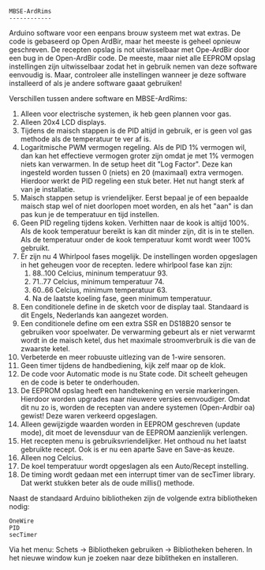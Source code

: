 	MBSE-ArdRims
	------------

Arduino software voor een eenpans brouw systeem met wat extras. De code is
gebaseerd op Open ArdBir, maar het meeste is geheel opnieuw geschreven.
De recepten opslag is not uitwisselbaar met Ope-ArdBir door een bug in de
Open-ArdBir code. De meeste, maar niet alle EEPROM opslag instellingen zijn
uitwisselbaar zodat het in gebruik nemen van deze software eenvoudig is.
Maar, controleer alle instellingen wanneer je deze software installeerd of
als je andere software gaaat gebruiken!


Verschillen tussen andere software en MBSE-ArdRims:

1.  Alleen voor electrische systemen, ik heb geen plannen voor gas.
2.  Alleen 20x4 LCD displays.
3.  Tijdens de maisch stappen is de PID altijd in gebruik, er is geen vol
    gas methode als de temperatuur te ver af is.
4.  Logaritmische PWM vermogen regeling. Als de PID 1% vermogen wil, dan
    kan het effectieve vermogen groter zijn omdat je met 1% vermogen niets
    kan verwarmen. In de setup heet dit "Log Factor". Deze kan ingesteld worden
    tussen 0 (niets) en 20 (maximaal) extra vermogen. Hierdoor werkt de PID
    regeling een stuk beter. Het nut hangt sterk af van je installatie.
5.  Maisch stappen setup is vriendelijker. Eerst bepaal je of een bepaalde
    maisch stap wel of niet doorlopen moet worden, en als het "aan" is dan
    pas kun je de temperatuur en tijd instellen.
6.  Geen PID regeling tijdens koken. Verhitten naar de kook is altijd 100%.
    Als de kook temperatuur bereikt is kan dit minder zijn, dit is in te
    stellen. Als de temperatuur onder de kook temperatuur komt wordt weer
    100% gebruikt.
7.  Er zijn nu 4 Whirlpool fases mogelijk. De instellingen worden opgeslagen
    in het geheugen voor de recepten. Iedere whirlpool fase kan zijn:
    1. 88..100 Celcius, mininum temperatuur 93.
    2. 71..77 Celcius, minimum temperatuur 74.
    3. 60..66 Celcius, minimum temperatuur 63.
    4. Na de laatste koeling fase, geen minimum temperatuur.
8.  Een conditionele define in de sketch voor de display taal. Standaard is
    dit Engels, Nederlands kan aangezet worden.
9.  Een conditionele define om een extra SSR en DS18B20 sensor te gebruiken
    voor spoelwater. De verwarming gebeurt als er niet verwarmt wordt in de
    maisch ketel, dus het maximale stroomverbruik is die van de zwaarste ketel.
10. Verbeterde en meer robuuste uitlezing van de 1-wire sensoren.
11. Geen timer tijdens de handbediening, kijk zelf maar op de klok.
12. De code voor Automatic mode is nu State code. Dit scheelt geheugen en de
    code is beter te onderhouden.
13. De EEPROM opslag heeft een handtekening en versie markeringen. Hierdoor 
    worden upgrades naar nieuwere versies eenvoudiger. Omdat dit nu zo is,
    worden de recepten van andere systemen (Open-Ardbir oa) gewist! Deze
    waren verkeerd opgeslagen.
14. Alleen gewijzigde waarden worden in EEPROM geschreven (update mode), dit
    moet de levensduur van de EEPROM aanzienlijk verlengen.
15. Het recepten menu is gebruiksvriendelijker. Het onthoud nu het laatst
    gebruikte recept. Ook is er nu een aparte Save en Save-as keuze.
16. Alleen nog Celcius.
17. De koel temperatuur wordt opgeslagen als een Auto/Recept instelling.
18. De timing wordt gedaan met een interrupt timer van de secTimer library.
    Dat werkt stukken beter als de oude millis() methode.


Naast de standaard Arduino bibliotheken zijn de volgende extra bibliotheken
nodig:

    OneWire
    PID
    secTimer

Via het menu: Schets -> Bibliotheken gebruiken -> Bibliotheken beheren.
In het nieuwe window kun je zoeken naar deze biblitheken en installeren.

